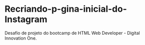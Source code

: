 # Recriando-p-gina-inicial-do-Instagram
Desafio de projeto do bootcamp de HTML Web Developer - Digital Innovation One.
